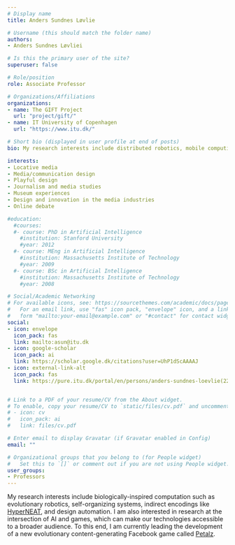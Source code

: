```yaml
---
# Display name
title: Anders Sundnes Løvlie

# Username (this should match the folder name)
authors:
- Anders Sundnes Løvliei

# Is this the primary user of the site?
superuser: false

# Role/position
role: Associate Professor

# Organizations/Affiliations
organizations:
- name: The GIFT Project
  url: "project/gift/"
- name: IT University of Copenhagen
  url: "https://www.itu.dk/"

# Short bio (displayed in user profile at end of posts)
bio: My research interests include distributed robotics, mobile computing and programmable matter.

interests:
- Locative media
- Media/communication design
- Playful design
- Journalism and media studies
- Museum experiences
- Design and innovation in the media industries
- Online debate

#education:
  #courses:
  #- course: PhD in Artificial Intelligence
    #institution: Stanford University
    #year: 2012
  #- course: MEng in Artificial Intelligence
    #institution: Massachusetts Institute of Technology
    #year: 2009
  #- course: BSc in Artificial Intelligence
    #institution: Massachusetts Institute of Technology
    #year: 2008

# Social/Academic Networking
# For available icons, see: https://sourcethemes.com/academic/docs/page-builder/#icons
#   For an email link, use "fas" icon pack, "envelope" icon, and a link in the
#   form "mailto:your-email@example.com" or "#contact" for contact widget.
social:
- icon: envelope
  icon_pack: fas
  link: mailto:asun@itu.dk
- icon: google-scholar
  icon_pack: ai
  link: https://scholar.google.dk/citations?user=UhP1dScAAAAJ
- icon: external-link-alt
  icon_pack: fas
  link: https://pure.itu.dk/portal/en/persons/anders-sundnes-loevlie(22ec9269-2fff-4dbf-a9c7-5037559a15ee).html


# Link to a PDF of your resume/CV from the About widget.
# To enable, copy your resume/CV to `static/files/cv.pdf` and uncomment the lines below.
# - icon: cv
#   icon_pack: ai
#   link: files/cv.pdf

# Enter email to display Gravatar (if Gravatar enabled in Config)
email: ""

# Organizational groups that you belong to (for People widget)
#   Set this to `[]` or comment out if you are not using People widget.
user_groups:
- Professors
---
```


My research interests include biologically-inspired computation such as evolutionary robotics, self-organizing systems, indirect encodings like [HyperNEAT](http://eplex.cs.ucf.edu/hyperNEATpage/), and design automation.
 I am also interested in research at the intersection of AI and games, which can make our technologies accessible to a broader audience. To this end, I am currently leading the development of a new evolutionary content-generating Facebook game called [Petalz](https://apps.facebook.com/petalzgame/).